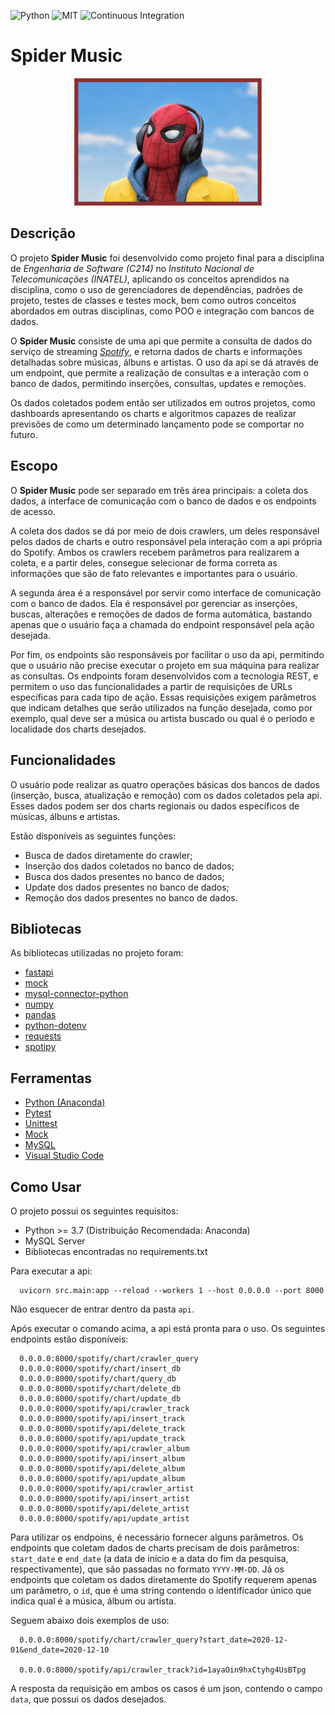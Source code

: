 ![Python](https://img.shields.io/badge/Python-%3E%3D%203.7-blue)
![MIT](https://img.shields.io/badge/license-MIT-green)
![Continuous Integration](https://github.com/JoaoGustavoRogel/api-data-c214/workflows/Continuous%20Integration/badge.svg)
# Spider Music

<p align="center">
  <img src="docs/images/logo.png" width="300px"/>
</p>

## Descrição

O projeto **Spider Music** foi desenvolvido como projeto final para a disciplina de *Engenharia de Software (C214)* no *Instituto Nacional de Telecomunicações (INATEL)*, aplicando os conceitos aprendidos na disciplina, como o uso de gerenciadores de dependências, padrões de projeto, testes de classes e testes mock, bem como outros conceitos abordados em outras disciplinas, como POO e integração com bancos de dados.

O **Spider Music** consiste de uma api que permite a consulta de dados do serviço de streaming *[Spotify](https://www.spotify.com/br/)*, e retorna dados de charts e informações detalhadas sobre músicas, álbuns e artistas. O uso da api se dá através de um endpoint, que permite a realização de consultas e a interação com o banco de dados, permitindo inserções, consultas, updates e remoções.

Os dados coletados podem então ser utilizados em outros projetos, como dashboards apresentando os charts e algoritmos capazes de realizar previsões de como um determinado lançamento pode se comportar no futuro.

## Escopo

O **Spider Music** pode ser separado em três área principais: a coleta dos dados, a interface de comunicação com o banco de dados e os endpoints de acesso.

A coleta dos dados se dá por meio de dois crawlers, um deles responsável pelos dados de charts e outro responsável pela interação com a api própria do Spotify. Ambos os crawlers recebem parâmetros para realizarem a coleta, e a partir deles, consegue selecionar de forma correta as informações que são de fato relevantes e importantes para o usuário. 

A segunda área é a responsável por servir como interface de comunicação com o banco de dados. Ela é responsável por gerenciar as inserções, buscas, alterações e remoções de dados de forma automática, bastando apenas que o usuário faça a chamada do endpoint responsável pela ação desejada. 

Por fim, os endpoints são responsáveis por facilitar o uso da api, permitindo que o usuário não precise executar o projeto em sua máquina para realizar as consultas. Os endpoints foram desenvolvidos com a tecnologia REST, e permitem o uso das funcionalidades a partir de requisições de URLs específicas para cada tipo de ação. Essas requisições exigem parâmetros que indicam detalhes que serão utilizados na função desejada, como por exemplo, qual deve ser a música ou artista buscado ou qual é o período e localidade dos charts desejados.

## Funcionalidades

O usuário pode realizar as quatro operações básicas dos bancos de dados (inserção, busca, atualização e remoção) com os dados coletados pela api. Esses dados podem ser dos charts regionais ou dados específicos de músicas, álbuns e artistas.

Estão disponíveis as seguintes funções:

* Busca de dados diretamente do crawler;
* Inserção dos dados coletados no banco de dados;
* Busca dos dados presentes no banco de dados;
* Update dos dados presentes no banco de dados;
* Remoção dos dados presentes no banco de dados.

## Bibliotecas

As bibliotecas utilizadas no projeto foram:

* [fastapi](https://pypi.org/project/fastapi/)
* [mock](https://pypi.org/project/mock/)
* [mysql-connector-python](https://pypi.org/project/mysql-connector-python/)
* [numpy](https://pypi.org/project/numpy/)
* [pandas](https://pypi.org/project/pandas/)
* [python-dotenv](https://pypi.org/project/python-dotenv/)
* [requests](https://pypi.org/project/requests/)
* [spotipy](https://pypi.org/project/spotipy/)

## Ferramentas

* [Python (Anaconda)](https://www.anaconda.com/products/individual)
* [Pytest](https://docs.pytest.org/en/stable/)
* [Unittest](https://docs.python.org/3/library/unittest.html)
* [Mock](https://docs.python.org/3/library/unittest.mock.html)
* [MySQL](https://www.mysql.com/)
* [Visual Studio Code](https://code.visualstudio.com/)

## Como Usar

O projeto possui os seguintes requisitos:

* Python >= 3.7 (Distribuição Recomendada: Anaconda)
* MySQL Server
* Bibliotecas encontradas no requirements.txt

Para executar a api:

```
  uvicorn src.main:app --reload --workers 1 --host 0.0.0.0 --port 8000
```
Não esquecer de entrar dentro da pasta `api`.

Após executar o comando acima, a api está pronta para o uso. Os seguintes endpoints estão disponíveis:

```
  0.0.0.0:8000/spotify/chart/crawler_query
  0.0.0.0:8000/spotify/chart/insert_db
  0.0.0.0:8000/spotify/chart/query_db
  0.0.0.0:8000/spotify/chart/delete_db
  0.0.0.0:8000/spotify/chart/update_db
  0.0.0.0:8000/spotify/api/crawler_track
  0.0.0.0:8000/spotify/api/insert_track
  0.0.0.0:8000/spotify/api/delete_track
  0.0.0.0:8000/spotify/api/update_track
  0.0.0.0:8000/spotify/api/crawler_album
  0.0.0.0:8000/spotify/api/insert_album
  0.0.0.0:8000/spotify/api/delete_album
  0.0.0.0:8000/spotify/api/update_album
  0.0.0.0:8000/spotify/api/crawler_artist
  0.0.0.0:8000/spotify/api/insert_artist
  0.0.0.0:8000/spotify/api/delete_artist
  0.0.0.0:8000/spotify/api/update_artist
```

Para utilizar os endpoins, é necessário fornecer alguns parâmetros. Os endpoints que coletam dados de charts precisam de dois parâmetros: `start_date` e `end_date` (a data de início e a data do fim da pesquisa, respectivamente), que são passadas no formato `YYYY-MM-DD`. Já os endpoints que coletam os dados diretamente do Spotify requerem apenas um parâmetro, o `id`, que é uma string contendo o identificador único que indica qual é a música, álbum ou artista.

Seguem abaixo dois exemplos de uso:

```
  0.0.0.0:8000/spotify/chart/crawler_query?start_date=2020-12-01&end_date=2020-12-10

  0.0.0.0:8000/spotify/api/crawler_track?id=1ayaOin9hxCtyhg4UsBTpg
```

A resposta da requisição em ambos os casos é um json, contendo o campo `data`, que possui os dados desejados.

